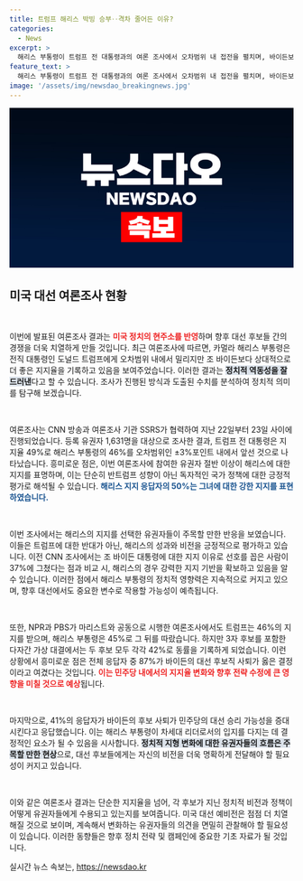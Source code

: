 ```yaml
---
title: 트럼프 해리스 박빙 승부‥격차 줄어든 이유?
categories:
  - News
excerpt: >
  해리스 부통령이 트럼프 전 대통령과의 여론 조사에서 오차범위 내 접전을 펼치며, 바이든보다 높은 지지를 얻었습니다. 87%는 바이든의 사퇴가 옳았다고 응답, 민주당 승리의 가능성을 높였다고 분석됩니다. 클릭해 더 자세한 내용을 확인하세요!
feature_text: >
  해리스 부통령이 트럼프 전 대통령과의 여론 조사에서 오차범위 내 접전을 펼치며, 바이든보다 높은 지지를 얻었습니다. 87%는 바이든의 사퇴가 옳았다고 응답, 민주당 승리의 가능성을 높였다고 분석됩니다. 클릭해 더 자세한 내용을 확인하세요!
image: '/assets/img/newsdao_breakingnews.jpg'
---
```


<p><img src="/assets/img/newsdao_breakingnews.jpg" alt="koreaapp 속보" /></p>

<h2 data-ke-size="size26">미국 대선 여론조사 현황</h2>

<p data-ke-size="size16">&nbsp;</p>

<p>이번에 발표된 여론조사 결과는 <b><span style="color: #ee2323;">미국 정치의 현주소를 반영</span></b>하며 향후 대선 후보들 간의 경쟁을 더욱 치열하게 만들 것입니다. 최근 여론조사에 따르면, 카멀라 해리스 부통령은 전직 대통령인 도널드 트럼프에게 오차범위 내에서 밀리지만 조 바이든보다 상대적으로 더 좋은 지지율을 기록하고 있음을 보여주었습니다. 이러한 결과는 <b><span style="background-color: #21538527;">정치적 역동성을 잘 드러낸</span></b>다고 할 수 있습니다. 조사가 진행된 방식과 도출된 수치를 분석하여 정치적 의미를 탐구해 보겠습니다.</p>

<p data-ke-size="size16">&nbsp;</p>

<p>여론조사는 CNN 방송과 여론조사 기관 SSRS가 협력하여 지난 22일부터 23일 사이에 진행되었습니다. 등록 유권자 1,631명을 대상으로 조사한 결과, 트럼프 전 대통령은 지지율 49%로 해리스 부통령의 46%를 오차범위인 ±3%포인트 내에서 앞선 것으로 나타났습니다. 흥미로운 점은, 이번 여론조사에 참여한 유권자 절반 이상이 해리스에 대한 지지를 표명하며, 이는 단순히 반트럼프 성향이 아닌 독자적인 국가 정책에 대한 긍정적 평가로 해석될 수 있습니다. <b><span style="color: #1a5490;">해리스 지지 응답자의 50%는 그녀에 대한 강한 지지를 표현하였습니다.</span></b> </p>

<p data-ke-size="size16">&nbsp;</p>

<p>이번 조사에서는 해리스의 지지를 선택한 유권자들이 주목할 만한 반응을 보였습니다. 이들은 트럼프에 대한 반대가 아닌, 해리스의 성과와 비전을 긍정적으로 평가하고 있습니다. 이전 CNN 조사에서는 조 바이든 대통령에 대한 지지 이유로 선호를 꼽은 사람이 37%에 그쳤다는 점과 비교 시, 해리스의 경우 강력한 지지 기반을 확보하고 있음을 알 수 있습니다. 이러한 점에서 해리스 부통령의 정치적 영향력은 지속적으로 커지고 있으며, 향후 대선에서도 중요한 변수로 작용할 가능성이 예측됩니다.</p>

<p data-ke-size="size16">&nbsp;</p>

<p>또한, NPR과 PBS가 마리스트와 공동으로 시행한 여론조사에서도 트럼프는 46%의 지지를 받으며, 해리스 부통령은 45%로 그 뒤를 따랐습니다. 하지만 3자 후보를 포함한 다자간 가상 대결에서는 두 후보 모두 각각 42%로 동률을 기록하게 되었습니다. 이런 상황에서 흥미로운 점은 전체 응답자 중 87%가 바이든의 대선 후보직 사퇴가 옳은 결정이라고 여겼다는 것입니다. <b><span style="color: #ee2323;">이는 민주당 내에서의 지지율 변화와 향후 전략 수정에 큰 영향을 미칠 것으로 예상</span></b>됩니다. </p>

<p data-ke-size="size16">&nbsp;</p>

<p>마지막으로, 41%의 응답자가 바이든의 후보 사퇴가 민주당의 대선 승리 가능성을 증대시킨다고 응답했습니다. 이는 해리스 부통령이 차세대 리더로서의 입지를 다지는 데 결정적인 요소가 될 수 있음을 시사합니다. <b><span style="background-color: #21538527;">정치적 지형 변화에 대한 유권자들의 흐름은 주목할 만한 현상</span></b>으로, 대선 후보들에게는 자신의 비전을 더욱 명확하게 전달해야 할 필요성이 커지고 있습니다. </p>

<p data-ke-size="size16">&nbsp;</p>

<p>이와 같은 여론조사 결과는 단순한 지지율을 넘어, 각 후보가 지닌 정치적 비전과 정책이 어떻게 유권자들에게 수용되고 있는지를 보여줍니다. 미국 대선 예비전은 점점 더 치열해질 것으로 보이며, 계속해서 변화하는 유권자들의 의견을 면밀히 관찰해야 할 필요성이 있습니다. 이러한 동향들은 향후 정치 전략 및 캠페인에 중요한 기초 자료가 될 것입니다.</p>
실시간 뉴스 속보는, <a href="https://newsdao.kr" rel="dofollow">https://newsdao.kr</a>


